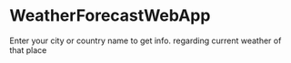 # WeatherForecastWebApp

Enter your city or country name to get info. regarding current weather of that place
